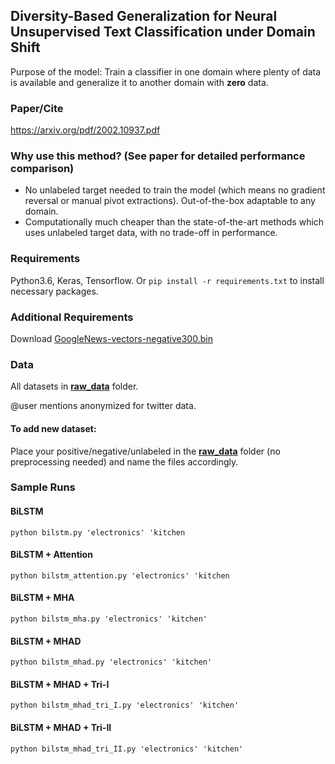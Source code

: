 ## Diversity-Based Generalization for Neural Unsupervised Text Classification under Domain Shift

Purpose of the model: Train a classifier in one domain where plenty of data is available and generalize it to another domain with **zero** data.

### Paper/Cite
https://arxiv.org/pdf/2002.10937.pdf

### Why use this method? (See paper for detailed performance comparison)
- No unlabeled target needed to train the model (which means no gradient reversal or manual pivot extractions). Out-of-the-box adaptable to any domain. 
- Computationally much cheaper than the state-of-the-art methods which uses unlabeled target data, with no trade-off in performance.

### Requirements
Python3.6, Keras, Tensorflow.
Or ```pip install -r requirements.txt``` to install necessary packages.

### Additional Requirements
Download [GoogleNews-vectors-negative300.bin](https://code.google.com/archive/p/word2vec/)

### Data
All datasets in **[raw_data](https://github.com/anonymous7739/IJCAI2020_7739/tree/master/raw_data)** folder.

@user mentions anonymized for twitter data.

#### To add new dataset:
Place your positive/negative/unlabeled in the **[raw_data](https://github.com/anonymous7739/IJCAI2020_7739/tree/master/raw_data)** folder (no preprocessing needed) and name the files accordingly.


### Sample Runs
#### BiLSTM
```python bilstm.py 'electronics' 'kitchen```

#### BiLSTM + Attention
```python bilstm_attention.py 'electronics' 'kitchen```

#### BiLSTM + MHA
```python bilstm_mha.py 'electronics' 'kitchen'```

#### BiLSTM + MHAD
```python bilstm_mhad.py 'electronics' 'kitchen'```

#### BiLSTM + MHAD + Tri-I
```python bilstm_mhad_tri_I.py 'electronics' 'kitchen'```

#### BiLSTM + MHAD + Tri-II
```python bilstm_mhad_tri_II.py 'electronics' 'kitchen'```


